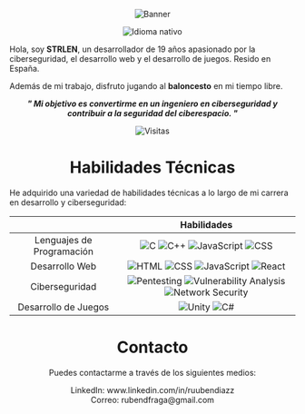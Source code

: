 <div align="center">
    <p>
        <img src="https://i.imgur.com/7l42Oce.jpg" alt="Banner" />
    </p>
    <p>
        <img src="https://img.shields.io/badge/Nat-🇪🇸-%23aaaaaa.svg?style=flat" alt="Idioma nativo"/>
    </p>
    <div align="left">
        <p>
            Hola, soy <b>STRLEN</b>, un desarrollador de 19 años apasionado por la ciberseguridad, el desarrollo web y el desarrollo de juegos. Resido en España.
        </p>
        <p>
            Además de mi trabajo, disfruto jugando al <b>baloncesto</b> en mi tiempo libre.
        </p>
    </div>
    <p>
        <b><i>" Mi objetivo es convertirme en un ingeniero en ciberseguridad y contribuir a la seguridad del ciberespacio. "</b></i>
    </p>
    <img src="https://komarev.com/ghpvc/?username=YourGithubUsername" alt="Visitas"/>
</div>
<div align="center">
    <h1>Habilidades Técnicas</h1>
    <div align="left">
        <p>
            He adquirido una variedad de habilidades técnicas a lo largo de mi carrera en desarrollo y ciberseguridad:
        </p>
    </div>
    <table>
        <thead>
            <tr>
                <th></th>
                <th>Habilidades</th>
            </tr>
        </thead>
        <tbody align="center">
            <tr>
                <td>Lenguajes de Programación</td>
                <td>
                    <img src="https://img.shields.io/badge/C-%2300599C.svg?style=flat&logo=c&logoColor=white" alt="C">
                    <img src="https://img.shields.io/badge/C++-%2300599C.svg?style=flat&logo=c%2B%2B&logoColor=white" alt="C++">
                    <img src="https://img.shields.io/badge/JavaScript-%23F7DF1E.svg?style=flat&logo=javascript&logoColor=black" alt="JavaScript">
                    <img src="https://img.shields.io/badge/CSS3-%231572B6.svg?style=flat&logo=css3&logoColor=white" alt="CSS">
                </td>
            </tr>
            <tr>
                <td>Desarrollo Web</td>
                <td>
                    <img src="https://img.shields.io/badge/HTML5-%23E34F26.svg?style=flat&logo=html5&logoColor=white" alt="HTML">
                    <img src="https://img.shields.io/badge/CSS3-%231572B6.svg?style=flat&logo=css3&logoColor=white" alt="CSS">
                    <img src="https://img.shields.io/badge/JavaScript-%23F7DF1E.svg?style=flat&logo=javascript&logoColor=black" alt="JavaScript">
                    <img src="https://img.shields.io/badge/React-%2361DAFB.svg?style=flat&logo=react&logoColor=black" alt="React">
                </td>
            </tr>
            <tr>
                <td>Ciberseguridad</td>
                <td>
                    <img src="https://img.shields.io/badge/Pentesting-%23000000.svg?style=flat" alt="Pentesting">
                    <img src="https://img.shields.io/badge/Vulnerability%20Analysis-%23000000.svg?style=flat" alt="Vulnerability Analysis">
                    <img src="https://img.shields.io/badge/Network%20Security-%23000000.svg?style=flat" alt="Network Security">
                </td>
            </tr>
            <tr>
                <td>Desarrollo de Juegos</td>
                <td>
                    <img src="https://img.shields.io/badge/Unity-%23000000.svg?style=flat&logo=unity&logoColor=white" alt="Unity">
                    <img src="https://img.shields.io/badge/C%23-%23239120.svg?style=flat&logo=c-sharp&logoColor=white" alt="C#">
                </td>
            </tr>
        </tbody>
    </table>
</div>

<div align="center">
    <h1>Contacto</h1>
    <p>
        Puedes contactarme a través de los siguientes medios:
    </p>
    <p>
        LinkedIn: www.linkedin.com/in/ruubendiazz <br>
        Correo: rubendfraga@gmail.com
    </p>
</div>
